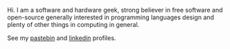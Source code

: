 Hi. I am a software and hardware geek, strong believer in free software and open-source generally interested in programming languages design and plenty of other things in computing in general.

See my [pastebin](https://pastebin.com/u/oceanborn) and [linkedin](https://www.linkedin.com/in/pascal-m-933a8513) profiles.

